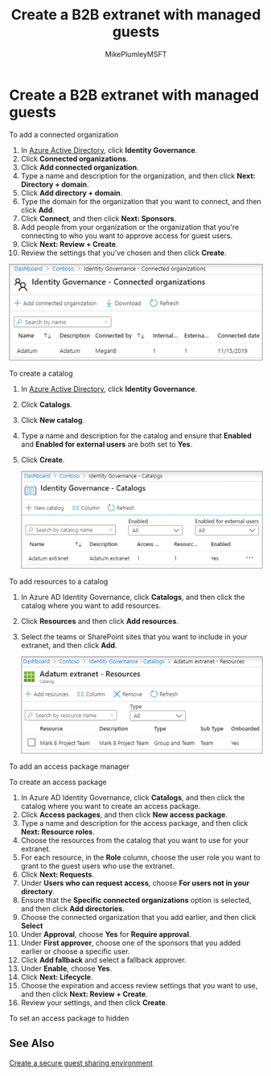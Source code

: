 ﻿---
title: "Create a B2B extranet with managed guests"
ms.author: mikeplum
author: MikePlumleyMSFT
manager: pamgreen
audience: ITPro
ms.topic: article
ms.service: sharepoint-online
localization_priority: Priority
description: "Learn how to create a B2B extranet site or team with managed guest users from a partner organization."
---

# Create a B2B extranet with managed guests

To add a connected organization
1. In [Azure Active Directory](https://aad.portal.azure.com), click **Identity Governance**.
2. Click **Connected organizations**.
3. Click **Add connected organization**.
4. Type a name and description for the organization, and then click **Next: Directory + domain**.
5. Click **Add directory + domain**.
6. Type the domain for the organization that you want to connect, and then click **Add**.
7. Click **Connect**, and then click **Next: Sponsors**.
8. Add people from your organization or the organization that you're connecting to who you want to approve access for guest users.
9. Click **Next: Review + Create**.
10. Review the settings that you've chosen and then click **Create**.


   ![Screenshot of connected organizations page in Azure Active Directory](media/identity-governance-connected-organizations.png)


To create a catalog
1. In [Azure Active Directory](https://aad.portal.azure.com), click **Identity Governance**.
2. Click **Catalogs**.
3. Click **New catalog**.
4. Type a name and description for the catalog and ensure that **Enabled** and **Enabled for external users** are both set to **Yes**.
5. Click **Create**.

   ![Screenshot of the catalogs page in Azure Active Directory Identity Governance](media/identity-governance-catalogs.png)

To add resources to a catalog
1. In Azure AD Identity Governance, click **Catalogs**, and then click the catalog where you want to add resources.
2. Click **Resources** and then click **Add resources**.
3. Select the teams or SharePoint sites that you want to include in your extranet, and then click **Add**.

   ![Screenshot of catalog resources page in Azure Active Directory Identity Governance](media/identity-governance-catalog-resource.png)


To add an access package manager


To create an access package
1. In Azure AD Identity Governance, click **Catalogs**, and then click the catalog where you want to create an access package.
2. Click **Access packages**, and then click **New access package**.
3. Type a name and description for the access package, and then click **Next: Resource roles**.
4. Choose the resources from the catalog that you want to use for your extranet.
5. For each resource, in the **Role** column, choose the user role you want to grant to the guest users who use the extranet.
6. Click **Next: Requests**.
7. Under **Users who can request access**, choose **For users not in your directory**.
8. Ensure that the **Specific connected organizations** option is selected, and then click **Add directories**.
9. Choose the connected organization that you add earlier, and then click **Select**
10. Under **Approval**, choose **Yes** for **Require approval**.
11. Under **First approver**, choose one of the sponsors that you added earlier or choose a specific user.
12. Click **Add fallback** and select a fallback approver.
13. Under **Enable**, choose **Yes**.
14. Click **Next: Lifecycle**.
15. Choose the expiration and access review settings that you want to use, and then click **Next: Review + Create**.
16. Review your settings, and then click **Create**.





To set an access package to hidden

## See Also

[Create a secure guest sharing environment](create-a-secure-guest-sharing-environment.md)


